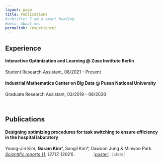 ```yaml
---
layout: page
title: Publications
#subtitle: I am a smart heading.
#desc: About me.
permalink: /experience/
---
```


## Experience

#### Interactive Optimization and Learning @ Zuse Institute Berlin

Student Research Assistant, 08/2021 - Present



#### Industrial Mathematics Center on Big Data @ Pusan National University

Graduate Research Assistant, 03/2019 - 08/2020



​	<br>

## Publications

#### Designing optimizing procedures for task switching to ensure efficiency in the hospital laboratory

Young-Jin Kim, __Garam Kim__\*, Sangil Kim\*, Dawoon Jung & Minwoo Park. 	<br>
_[Scientific reports 11](https://www.nature.com/articles/s41598-021-92116-z), 12717._ (2021). <span style="color:grey"> 　　　　\[[poster](/assets/file/KSIAM_poster.pdf)\], [slide]</span>
